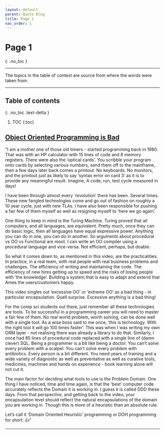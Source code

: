 ```yaml
---
layout: default
parent: Quote Blog
title: Page 1
nav_order: 1
---
```


# Page 1
{: .no_toc }

---

The topics in the table of context are source from where the words were taken from.

---

## Table of contents
{: .no_toc .text-delta }

1. TOC
{:toc}


## [Object Oriented Programming is Bad](https://www.youtube.com/watch?v=QM1iUe6IofM)

"I am a mother one of those old timers - started programming back in 1980. That was with an HP calculator with 15 lines of code and 8 memory registers. There were also the ‘optical cards’. You scribble your program onto cards by selecting various numbers, send them off to the mainframe, then a few days later back comes a printout. No keyboards. No monitors, and the printout just as likely to say ‘syntax error on card 3’ as it is to provide any meaningful result. Imagine, A code, run, test cycle measured in days!

I have been through almost every ‘revolution’ there has been. Several times. These new fangled technologies come and go out of fashion on roughly a 10 year cycle, just with new TLAs.  I have also been responsible for pushing a fair few of them myself as well as resigning myself to ‘here we go again’.

One thing to keep in mind is the Turing Machine. Turing proved that all computers, and all languages, are equivalent. Pretty much, once they can do basic logic, then all languages have equal expressive power. Anything you can do in one, you can do in another. So arguments about procedural vs OO vs Functional are moot. I can write an OO compiler using a procedural language and vice-versa. Not efficient, perhaps, but doable.

So what it comes down to, as mentioned in this video, are the practicalities. In practice, in a real team, with real people with real business problems and challenges. The efficiency of writing and maintaining the code. The efficiency of new hires getting up to speed and the risks of losing people with ‘the knowledge’. Building a system that is easy to adapt and extend that Ames the users/customers happy.

This video singles out ‘excessive OO’ or ‘extreme OO’ as a bad thing - in particular encapsulation. Quell surprise. Excessive anything is a bad thing!

For the comp sci students out there, just remember all these technologies are tools. To be successful in a programming career you will need to master a fair few of them. No real world problem, worth solving, can be done well with a single tool. As a wise boss said to me once, ‘this is technology. With the right tool it will go 100 times faster’. This was when I was writing my own ORM layer - not realising there was already a library to do that. Similarly, I once had 85 lines of procedural code replaced with a single line of (damn clever) SQL. Being a programmer is a bit like being a doctor. You can’t solve every problem with a scalpel. You can’t solve every problem with antibiotics. Every person is a bit different. You need years of training and a wide variety of diagnostic as well as preventative as well as curative tools, medicines, machines and hands on experience - book learning alone will not cut it.

The main factor for deciding what tools to use is the Problem Domain. One thing I have noticed, time and time again, is that the ‘best’ computer code accurately reflects the Domain it is working in. I guess it is called DDD these days. From that perspective, and getting back to the video, your encapsulation level should reflect the natural encapsulations of the domain you are working in. Though this is more of a heuristic than an absolute rule.

Let’s call it ‘Domain Oriented Heuristic’ programming or DOH programming for short. 👍"

---
